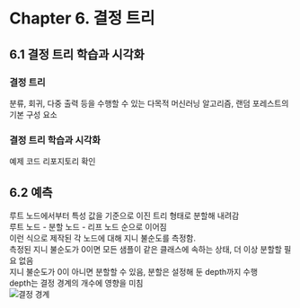 # Chapter 6. 결정 트리
## 6.1 결정 트리 학습과 시각화
### 결정 트리
분류, 회귀, 다중 출력 등을 수행할 수 있는 다목적 머신러닝 알고리즘, 랜덤 포레스트의 기본 구성 요소  
### 결정 트리 학습과 시각화
예제 코드 리포지토리 확인
## 6.2 예측
루트 노드에서부터 특성 값을 기준으로 이진 트리 형태로 분할해 내려감  
루트 노드 - 분할 노드 - 리프 노드 순으로 이어짐  
이런 식으로 제작된 각 노드에 대해 지니 불순도를 측정함.  
측정된 지니 불순도가 0이면 모든 샘플이 같은 클래스에 속하는 상태, 더 이상 분할할 필요 없음  
지니 불순도가 0이 아니면 분할할 수 있음, 분할은 설정해 둔 depth까지 수행  
depth는 결정 경계의 개수에 영향을 미침  
![결정 경계](https://github.com/7restle/ML-DL-with-hands-on-machine-learning/edit/main/chapter6/image1.png)

